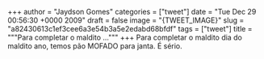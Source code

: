 
+++
author = "Jaydson Gomes"
categories = ["tweet"]
date = "Tue Dec 29 00:56:30 +0000 2009"
draft = false
image = "{TWEET_IMAGE}"
slug = "a82430613c1ef3cee6a3e54b3a5e2edabd68bfdf"
tags = ["tweet"]
title = """Para completar o maldito ..."""
+++
Para completar o maldito dia do maldito ano, temos pão MOFADO para janta. É sério.
